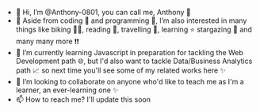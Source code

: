 - 👋 Hi, I’m @Anthony-0801, you can call me, Anthony 👦
- 👀 Aside from coding 📝 and programming 📝, I’m also interested in many things like biking 🚴‍♂️, reading 📖, travelling 🌄, learning ⭐ stargazing 🌃 and many many more ❗❗
- 🌱 I’m currently learning Javascript in preparation for tackling the Web Development path 🌐, but I'd also want to tackle Data/Business Analytics path 📈 so next time you'll see some of my related works here ✨
- 💞️ I’m looking to collaborate on anyone who'd like to teach me as I'm a learner, an ever-learning one ✨
- 📫 How to reach me? I'll update this soon

<!---
Anthony-0801/Anthony-0801 is a ✨ special ✨ repository because its `README.md` (this file) appears on your GitHub profile.
You can click the Preview link to take a look at your changes.
--->
